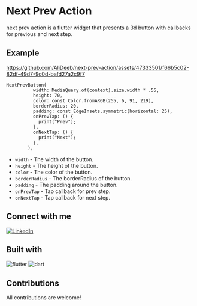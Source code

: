 # Next Prev Action
next prev action is a flutter widget that presents a 3d button with callbacks for previous and next step.

## Example
https://github.com/AliDeeb/next-prev-action/assets/47333501/f66b5c02-82df-49d7-9c0d-bafd27a2c9f7

```
NextPrevButton(
          width: MediaQuery.of(context).size.width * .55,
          height: 70,
          color: const Color.fromARGB(255, 6, 91, 219),
          borderRadius: 20,
          padding: const EdgeInsets.symmetric(horizontal: 25),
          onPrevTap: () {
            print("Prev");
          },
          onNextTap: () {
            print("Next");
          },
        ),
```

- ```width``` - The width of the button.
- ```height``` - The height of the button.
- ```color``` - The color of the button.
- ```borderRadius``` - The borderRadius of the button.
- ```padding``` - The padding around the button.
- ```onPrevTap``` - Tap callback for prev step.
- ```onNextTap``` - Tap callback for next step.

## Connect with me
[![LinkedIn](https://img.shields.io/badge/LinkedIn-0077B5?style=for-the-badge&logo=linkedin&logoColor=white)](https://www.linkedin.com/in/ali-deeb-62b1561a5)


## Built with
![flutter](https://github.com/AliDeeb/fancy-stepper/assets/47333501/c3895a2d-5975-495e-9af5-11bd37d70edc) ![dart](https://github.com/AliDeeb/fancy-stepper/assets/47333501/12682adf-fa0c-4924-bc8d-af3aa8d3df58)

## Contributions
All contributions are welcome!
